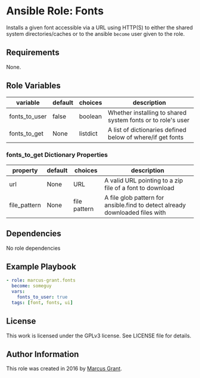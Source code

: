# Ansible Role: Fonts

<!-- [![Build Status](https://travis-ci.com/davidalger/ansible-role-boilerplate.svg?branch=master)](https://travis-ci.com/davidalger/ansible-role-boilerplate) -->

Installs a given font accessible via a URL using HTTP(S) to either the shared system directories/caches or to the ansible `become` user given to the role.

## Requirements

None.

## Role Variables

| variable     | default| choices | description                                                 |
|--------------|--------|---------|-------------------------------------------------------------|
| fonts_to_user| false  | boolean | Whether installing to shared system fonts or to role's user |
| fonts_to_get | None   | listdict| A list of dictionaries defined below of where/if  get fonts |

### fonts_to_get Dictionary Properties

| property     | default| choices | description                                                 |
|--------------|--------|---------|-------------------------------------------------------------|
| url          | None   | URL     | A valid URL pointing to a zip file of a font to download    |
| file_pattern | None   | file pattern | A file glob pattern for ansible.find to detect already downloaded files with |

## Dependencies

No role dependencies

## Example Playbook

```yaml
- role: marcus-grant.fonts
  become: someguy
  vars:
    fonts_to_user: true
  tags: [font, fonts, ui]
```

## License

This work is licensed under the GPLv3 license. See LICENSE file for details.

## Author Information

This role was created in 2016 by [Marcus Grant](https://marcusgrant.me).